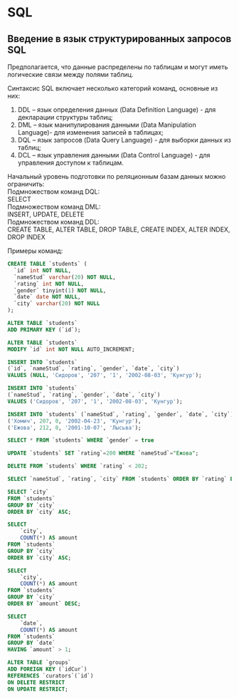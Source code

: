 # SQL

## Введение в язык структурированных запросов SQL

Предполагается, что данные распределены по таблицам и могут иметь логические связи между полями таблиц.  

Синтаксис SQL включает несколько категорий команд, основные из них:  

1) DDL – язык определения данных (Data Definition Language) - для декларации структуры таблиц;  
2) DML – язык манипулирования данными (Data Manipulation Language)- для изменения записей в таблицах;  
3) DQL – язык запросов (Data Query Language) - для выборки данных из таблиц;  
4) DCL – язык управления данными (Data Control Language) - для управления доступом к таблицам.  

Начальный уровень подготовки по реляционным базам данных можно ограничить:  
Подмножеством команд DQL:  
SELECT  
Подмножеством команд DML:  
INSERT, UPDATE, DELETE  
Подмножеством команд DDL:  
CREATE TABLE, ALTER TABLE, DROP TABLE, CREATE INDEX, ALTER INDEX, DROP INDEX  

Примеры команд:

```SQL
CREATE TABLE `students` (
  `id` int NOT NULL,
  `nameStud` varchar(20) NOT NULL,
  `rating` int NOT NULL,
  `gender` tinyint(1) NOT NULL,
  `date` date NOT NULL,
  `city` varchar(20) NOT NULL
);
```

```SQL
ALTER TABLE `students`
ADD PRIMARY KEY (`id`);

ALTER TABLE `students`
MODIFY `id` int NOT NULL AUTO_INCREMENT;
```

```SQL
INSERT INTO `students` 
(`id`, `nameStud`, `rating`, `gender`, `date`, `city`) 
VALUES (NULL, 'Сидоров', '207', '1', '2002-08-03', 'Кунгур');
```

```SQL
INSERT INTO `students` 
(`nameStud`, `rating`, `gender`, `date`, `city`) 
VALUES ('Сидоров', '207', '1', '2002-08-03', 'Кунгур');
```

```SQL
INSERT INTO `students` (`nameStud`, `rating`, `gender`, `date`, `city`) VALUES
('Хомич', 207, 0, '2002-04-23', 'Кунгур'),
('Ежова', 212, 0, '2001-10-07', 'Лысьва');
```

```SQL
SELECT * FROM `students` WHERE `gender` = true
```

```SQL
UPDATE `students` SET `rating`=200 WHERE `nameStud`="Ежова";
```

```SQL
DELETE FROM `students` WHERE `rating` < 202;
```

```SQL
SELECT `nameStud`, `rating`, `city` FROM `students` ORDER BY `rating` DESC;
```

```SQL
SELECT `city`
FROM `students`
GROUP BY `city` 
ORDER BY `city` ASC;
```

```SQL
SELECT 
    `city`,
    COUNT(*) AS amount
FROM `students`
GROUP BY `city` 
ORDER BY `city` ASC;
```

```SQL
SELECT 
    `city`,
    COUNT(*) AS amount
FROM `students`
GROUP BY `city` 
ORDER BY `amount` DESC;
```

```SQL
SELECT 
    `date`,
    COUNT(*) AS amount 
FROM `students` 
GROUP BY `date` 
HAVING `amount` > 1;
```

```SQL
ALTER TABLE `groups` 
ADD FOREIGN KEY (`idCur`) 
REFERENCES `curators`(`id`) 
ON DELETE RESTRICT 
ON UPDATE RESTRICT;
```
